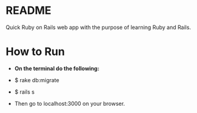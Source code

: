 # README

Quick Ruby on Rails web app with the purpose of learning Ruby and Rails.

# How to Run

- **On the terminal do the following:**
- $ rake db:migrate
- $ rails s

- Then go to localhost:3000 on your browser.
